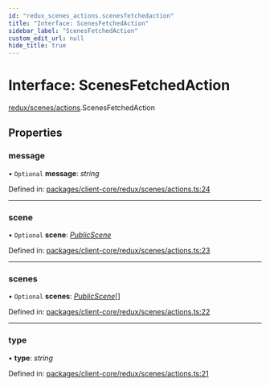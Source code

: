 ```yaml
---
id: "redux_scenes_actions.scenesfetchedaction"
title: "Interface: ScenesFetchedAction"
sidebar_label: "ScenesFetchedAction"
custom_edit_url: null
hide_title: true
---
```


# Interface: ScenesFetchedAction

[redux/scenes/actions](../modules/redux_scenes_actions.md).ScenesFetchedAction

## Properties

### message

• `Optional` **message**: *string*

Defined in: [packages/client-core/redux/scenes/actions.ts:24](https://github.com/xr3ngine/xr3ngine/blob/56376a778/packages/client-core/redux/scenes/actions.ts#L24)

___

### scene

• `Optional` **scene**: [*PublicScene*](redux_scenes_actions.publicscene.md)

Defined in: [packages/client-core/redux/scenes/actions.ts:23](https://github.com/xr3ngine/xr3ngine/blob/56376a778/packages/client-core/redux/scenes/actions.ts#L23)

___

### scenes

• `Optional` **scenes**: [*PublicScene*](redux_scenes_actions.publicscene.md)[]

Defined in: [packages/client-core/redux/scenes/actions.ts:22](https://github.com/xr3ngine/xr3ngine/blob/56376a778/packages/client-core/redux/scenes/actions.ts#L22)

___

### type

• **type**: *string*

Defined in: [packages/client-core/redux/scenes/actions.ts:21](https://github.com/xr3ngine/xr3ngine/blob/56376a778/packages/client-core/redux/scenes/actions.ts#L21)
